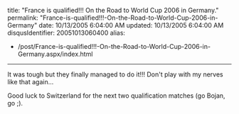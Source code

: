 title: "France is qualified!!! On the Road to World Cup 2006 in Germany."
permalink: "France-is-qualified!!!-On-the-Road-to-World-Cup-2006-in-Germany"
date: 10/13/2005 6:04:00 AM
updated: 10/13/2005 6:04:00 AM
disqusIdentifier: 20051013060400
alias:
 - /post/France-is-qualified!!!-On-the-Road-to-World-Cup-2006-in-Germany.aspx/index.html
---
It was tough but they finally managed to do it!!! Don't play with my nerves 
like that again...

Good luck to Switzerland for the next two qualification matches (go Bojan, go 
;).
